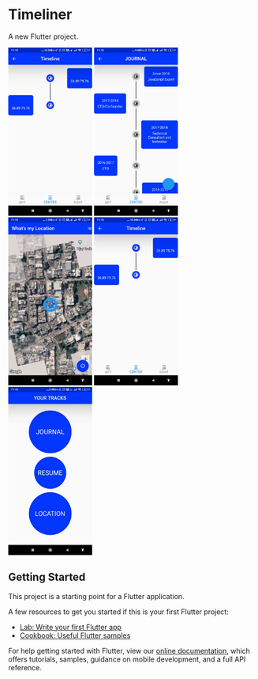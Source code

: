 # Timeliner

A new Flutter project.

<img src="https://github.com/vish198910/Timeliner/blob/master/appk.jpeg" width="170">
<img src="https://github.com/vish198910/Timeliner/blob/master/terry.jpeg" width="170">
<img src="https://github.com/vish198910/Timeliner/blob/master/verse.jpeg" width="170">
<img src="https://github.com/vish198910/Timeliner/blob/master/show.jpeg" width="170">
<img src="https://github.com/vish198910/Timeliner/blob/master/last.jpeg" width="170">

## Getting Started

This project is a starting point for a Flutter application.

A few resources to get you started if this is your first Flutter project:

- [Lab: Write your first Flutter app](https://flutter.dev/docs/get-started/codelab)
- [Cookbook: Useful Flutter samples](https://flutter.dev/docs/cookbook)

For help getting started with Flutter, view our
[online documentation](https://flutter.dev/docs), which offers tutorials,
samples, guidance on mobile development, and a full API reference.
